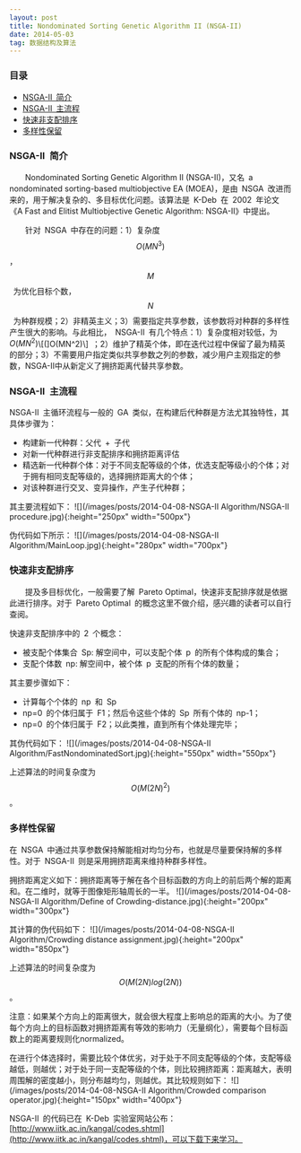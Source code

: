 ```yaml
---
layout: post
title: Nondominated Sorting Genetic Algorithm II (NSGA-II)
date: 2014-05-03 
tag: 数据结构及算法
---
```

<!-- 法一：使用MathJax引擎制作数学公式
 --><script type="text/javascript" src="http://cdn.mathjax.org/mathjax/latest/MathJax.js?config=default"></script>
<!-- 法二：使用Google Chart的服务器制作数学公式
<img src="http://chart.googleapis.com/chart?cht=tx&chl= 在此插入Latex公式" style="border:none;">
<img src="http://chart.googleapis.com/chart?cht=tx&chl= O(MN^3)" style="border:none;">
 -->

### 目录

* [NSGA-II&ensp;简介](#IntroductionofNSGA-II)
* [NSGA-II&ensp;主流程](#DetailedIntroductionofNSGA-II)
* [快速非支配排序](#FastNondominatedSortingApproach)
* [多样性保留](#DiversityPreservation)

### <a name="IntroductionofNSGA-II"></a>NSGA-II&ensp;简介
&emsp;&emsp;Nondominated Sorting Genetic Algorithm II (NSGA-II)，又名&ensp;a nondominated sorting-based multiobjective EA (MOEA)，是由&ensp;NSGA&ensp;改进而来的，用于解决复杂的、多目标优化问题。该算法是&ensp;K-Deb&ensp;在&ensp;2002&ensp;年论文《A Fast and Elitist Multiobjective Genetic Algorithm: NSGA-II》中提出。

&emsp;&emsp;针对&ensp;NSGA&ensp;中存在的问题：1）复杂度&ensp;$$O(MN^3)$$，$$M$$&ensp;为优化目标个数，$$N$$&ensp;为种群规模；2）非精英主义；3）需要指定共享参数，该参数将对种群的多样性产生很大的影响。与此相比，&ensp;NSGA-II&ensp;有几个特点：1）复杂度相对较低，为&ensp;$O(MN^2)$\\[(]O(MN^2)\\]&ensp;；2）维护了精英个体，即在迭代过程中保留了最为精英的部分；3）不需要用户指定类似共享参数之列的参数，减少用户主观指定的参数，NSGA-II中从新定义了拥挤距离代替共享参数。

### <a name="DetailedIntroductionofNSGA-II"></a>NSGA-II&ensp;主流程
NSGA-II&ensp;主循环流程与一般的&ensp;GA&ensp;类似，在构建后代种群是方法尤其独特性，其具体步骤为：
* 构建新一代种群：父代&ensp;+&ensp;子代
* 对新一代种群进行非支配排序和拥挤距离评估
* 精选新一代种群个体：对于不同支配等级的个体，优选支配等级小的个体；对于拥有相同支配等级的，选择拥挤距离大的个体；
* 对该种群进行交叉、变异操作，产生子代种群；

其主要流程如下：
![](/images/posts/2014-04-08-NSGA-II Algorithm/NSGA-II procedure.jpg){:height="250px" width="500px"}

伪代码如下所示：
![](/images/posts/2014-04-08-NSGA-II Algorithm/MainLoop.jpg){:height="280px" width="700px"}

### <a name="FastNondominatedSortingApproach"></a>快速非支配排序
&emsp;&emsp;提及多目标优化，一般需要了解&ensp;Pareto Optimal，快速非支配排序就是依据此进行排序。对于&ensp;Pareto Optimal&ensp;的概念这里不做介绍，感兴趣的读者可以自行查阅。

快速非支配排序中的&ensp;2&ensp;个概念：
* 被支配个体集合&ensp;Sp: 解空间中，可以支配个体&ensp;p&ensp;的所有个体构成的集合； 
* 支配个体数&ensp;np: 解空间中，被个体&ensp;p&ensp;支配的所有个体的数量；

其主要步骤如下：
* 计算每个个体的&ensp;np&ensp;和&ensp;Sp&ensp;
* np=0&ensp;的个体归属于&ensp;F1；然后令这些个体的&ensp;Sp&ensp;所有个体的&ensp;np-1；
* np=0&ensp;的个体归属于&ensp;F2；以此类推，直到所有个体处理完毕；

其伪代码如下：
![](/images/posts/2014-04-08-NSGA-II Algorithm/FastNondominatedSort.jpg){:height="550px" width="550px"}

上述算法的时间复杂度为$$O(M(2N)^2)$$。

### <a name="DiversityPreservation"></a>多样性保留
在&ensp;NSGA&ensp;中通过共享参数保持解能相对均匀分布，也就是尽量要保持解的多样性。对于&ensp;NSGA-II&ensp;则是采用拥挤距离来维持种群多样性。

拥挤距离定义如下：拥挤距离等于解在各个目标函数的方向上的前后两个解的距离和。在二维时，就等于图像矩形轴周长的一半。
![](/images/posts/2014-04-08-NSGA-II Algorithm/Define of Crowding-distance.jpg){:height="200px" width="300px"}

其计算的伪代码如下：
![](/images/posts/2014-04-08-NSGA-II Algorithm/Crowding distance assignment.jpg){:height="200px" width="850px"}

上述算法的时间复杂度为$$O(M(2N)log(2N))$$。

注意：如果某个方向上的距离很大，就会很大程度上影响总的距离的大小。为了使每个方向上的目标函数对拥挤距离有等效的影响力（无量纲化），需要每个目标函数上的距离要规则化normalized。

在进行个体选择时，需要比较个体优劣，对于处于不同支配等级的个体，支配等级越低，则越优；对于处于同一支配等级的个体，则比较拥挤距离：距离越大，表明周围解的密度越小，则分布越均匀，则越优。其比较规则如下：
![](/images/posts/2014-04-08-NSGA-II Algorithm/Crowded comparison operator.jpg){:height="150px" width="400px"}


NSGA-II&ensp;的代码已在&ensp;K-Deb&ensp;实验室网站公布：[http://www.iitk.ac.in/kangal/codes.shtml](http://www.iitk.ac.in/kangal/codes.shtml)，可以下载下来学习。

